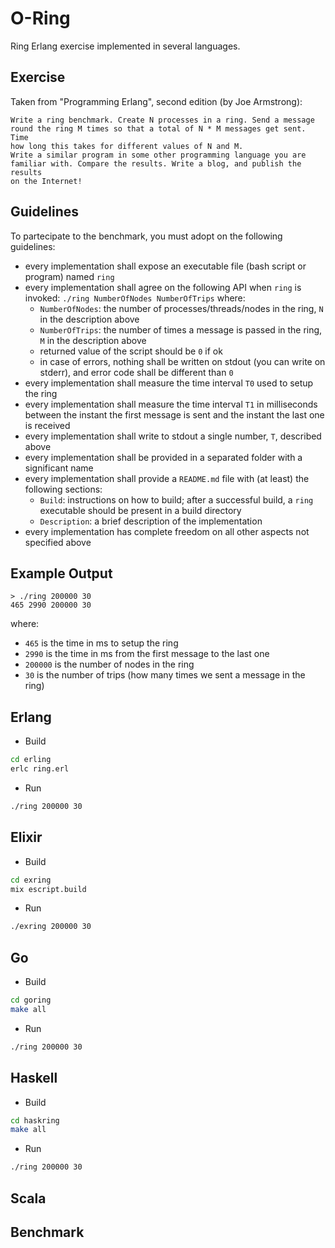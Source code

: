 # O-Ring

Ring Erlang exercise implemented in several languages.

## Exercise

Taken from "Programming Erlang", second edition (by Joe Armstrong):

```text
Write a ring benchmark. Create N processes in a ring. Send a message
round the ring M times so that a total of N * M messages get sent. Time
how long this takes for different values of N and M.
Write a similar program in some other programming language you are
familiar with. Compare the results. Write a blog, and publish the results
on the Internet!
```

## Guidelines
To partecipate to the benchmark, you must adopt on the following guidelines:
  *  every implementation shall expose an executable file (bash script or program) named `ring`
  *  every implementation shall agree on the following API when `ring` is invoked: `./ring NumberOfNodes NumberOfTrips` where:
     -  `NumberOfNodes`: the number of processes/threads/nodes in the ring, `N` in the description above
     -  `NumberOfTrips`: the number of times a message is passed in the ring, `M` in the description above
     -  returned value of the script should be `0` if ok
     -  in case of errors, nothing shall be written on stdout (you can write on stderr), and error code shall be different than `0`
  * every implementation shall measure the time interval `T0` used to setup the ring
  * every implementation shall measure the time interval `T1` in milliseconds between the instant the first message is sent and the instant the last one is received 
  * every implementation shall write to stdout a single number, `T`, described above
  * every implementation shall be provided in a separated folder with a significant name
  * every implementation shall provide a `README.md` file with (at least) the following sections:
     -  `Build`: instructions on how to build; after a successful build, a `ring` executable should be present in a build directory
     -  `Description`: a brief description of the implementation
  * every implementation has complete freedom on all other aspects not specified above

## Example Output

```
> ./ring 200000 30
465 2990 200000 30
```

where:

- `465` is the time in ms to setup the ring
- `2990` is the time in ms from the first message to the last one
- `200000` is the number of nodes in the ring
- `30` is the number of trips (how many times we sent a message in the ring)

## Erlang

* Build

```sh
cd erling
erlc ring.erl
```

* Run

```sh
./ring 200000 30
```

## Elixir

* Build

```sh
cd exring
mix escript.build
```

* Run

```sh
./exring 200000 30
```

## Go

* Build

```sh
cd goring
make all
```

* Run

```sh
./ring 200000 30
```

## Haskell

* Build

```sh
cd haskring
make all
```

* Run

```sh
./ring 200000 30
```

## Scala

## Benchmark
